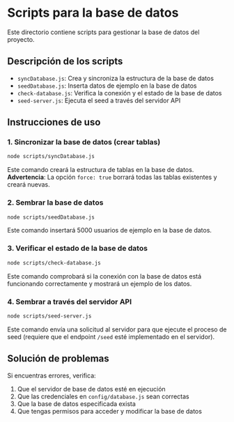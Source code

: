 # Scripts para la base de datos

Este directorio contiene scripts para gestionar la base de datos del proyecto.

## Descripción de los scripts

- `syncDatabase.js`: Crea y sincroniza la estructura de la base de datos
- `seedDatabase.js`: Inserta datos de ejemplo en la base de datos
- `check-database.js`: Verifica la conexión y el estado de la base de datos
- `seed-server.js`: Ejecuta el seed a través del servidor API

## Instrucciones de uso

### 1. Sincronizar la base de datos (crear tablas)

```bash
node scripts/syncDatabase.js
```

Este comando creará la estructura de tablas en la base de datos. **Advertencia**: La opción `force: true` borrará todas las tablas existentes y creará nuevas.

### 2. Sembrar la base de datos

```bash
node scripts/seedDatabase.js
```

Este comando insertará 5000 usuarios de ejemplo en la base de datos.

### 3. Verificar el estado de la base de datos

```bash
node scripts/check-database.js
```

Este comando comprobará si la conexión con la base de datos está funcionando correctamente y mostrará un ejemplo de los datos.

### 4. Sembrar a través del servidor API

```bash
node scripts/seed-server.js
```

Este comando envía una solicitud al servidor para que ejecute el proceso de seed (requiere que el endpoint `/seed` esté implementado en el servidor).

## Solución de problemas

Si encuentras errores, verifica:

1. Que el servidor de base de datos esté en ejecución
2. Que las credenciales en `config/database.js` sean correctas
3. Que la base de datos especificada exista
4. Que tengas permisos para acceder y modificar la base de datos
